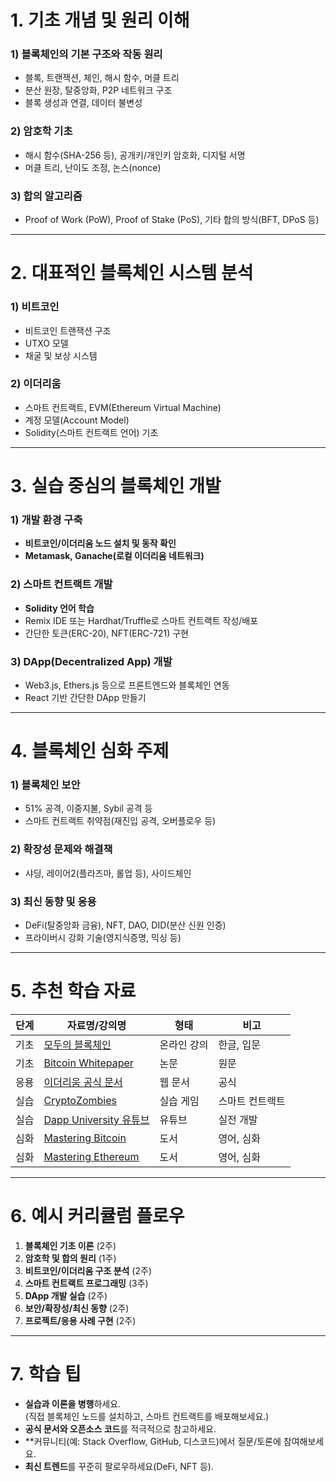 
# 1. **기초 개념 및 원리 이해**

### 1) 블록체인의 기본 구조와 작동 원리

- 블록, 트랜잭션, 체인, 해시 함수, 머클 트리
- 분산 원장, 탈중앙화, P2P 네트워크 구조
- 블록 생성과 연결, 데이터 불변성

### 2) 암호학 기초

- 해시 함수(SHA-256 등), 공개키/개인키 암호화, 디지털 서명
- 머클 트리, 난이도 조정, 논스(nonce)

### 3) 합의 알고리즘

- Proof of Work (PoW), Proof of Stake (PoS), 기타 합의 방식(BFT, DPoS 등)

---

# 2. **대표적인 블록체인 시스템 분석**

### 1) 비트코인

- 비트코인 트랜잭션 구조
- UTXO 모델
- 채굴 및 보상 시스템

### 2) 이더리움

- 스마트 컨트랙트, EVM(Ethereum Virtual Machine)
- 계정 모델(Account Model)
- Solidity(스마트 컨트랙트 언어) 기초

---

# 3. **실습 중심의 블록체인 개발**

### 1) 개발 환경 구축

- **비트코인/이더리움 노드 설치 및 동작 확인**
- **Metamask, Ganache(로컬 이더리움 네트워크)**

### 2) 스마트 컨트랙트 개발

- **Solidity 언어 학습**
- Remix IDE 또는 Hardhat/Truffle로 스마트 컨트랙트 작성/배포
- 간단한 토큰(ERC-20), NFT(ERC-721) 구현

### 3) DApp(Decentralized App) 개발

- Web3.js, Ethers.js 등으로 프론트엔드와 블록체인 연동
- React 기반 간단한 DApp 만들기

---

# 4. **블록체인 심화 주제**

### 1) 블록체인 보안

- 51% 공격, 이중지불, Sybil 공격 등
- 스마트 컨트랙트 취약점(재진입 공격, 오버플로우 등)

### 2) 확장성 문제와 해결책

- 샤딩, 레이어2(플라즈마, 롤업 등), 사이드체인

### 3) 최신 동향 및 응용

- DeFi(탈중앙화 금융), NFT, DAO, DID(분산 신원 인증)
- 프라이버시 강화 기술(영지식증명, 믹싱 등)

---

# 5. **추천 학습 자료**

|단계|자료명/강의명|형태|비고|
|---|---|---|---|
|기초|[모두의 블록체인](https://www.inflearn.com/course/%EB%AA%A8%EB%91%90%EC%9D%98-%EB%B8%94%EB%A1%9D%EC%B2%B4%EC%9D%B8)|온라인 강의|한글, 입문|
|기초|[Bitcoin Whitepaper](https://bitcoin.org/bitcoin.pdf)|논문|원문|
|응용|[이더리움 공식 문서](https://ethereum.org/ko/developers/docs/)|웹 문서|공식|
|실습|[CryptoZombies](https://cryptozombies.io/)|실습 게임|스마트 컨트랙트|
|실습|[Dapp University 유튜브](https://www.youtube.com/c/DappUniversity)|유튜브|실전 개발|
|심화|[Mastering Bitcoin](https://github.com/bitcoinbook/bitcoinbook)|도서|영어, 심화|
|심화|[Mastering Ethereum](https://github.com/ethereumbook/ethereumbook)|도서|영어, 심화|

---

# 6. **예시 커리큘럼 플로우**

1. **블록체인 기초 이론** (2주)
2. **암호학 및 합의 원리** (1주)
3. **비트코인/이더리움 구조 분석** (2주)
4. **스마트 컨트랙트 프로그래밍** (3주)
5. **DApp 개발 실습** (2주)
6. **보안/확장성/최신 동향** (2주)
7. **프로젝트/응용 사례 구현** (2주)

---

# 7. **학습 팁**

- **실습과 이론을 병행**하세요.  
    (직접 블록체인 노드를 설치하고, 스마트 컨트랙트를 배포해보세요.)
- **공식 문서와 오픈소스 코드**를 적극적으로 참고하세요.
- **커뮤니티(예: Stack Overflow, GitHub, 디스코드)에서 질문/토론에 참여해보세요.
- **최신 트렌드**를 꾸준히 팔로우하세요(DeFi, NFT 등).
